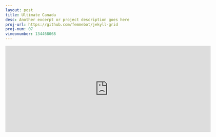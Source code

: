 ```yaml
---
layout: post
title: Ultimate Canada
desc: Another excerpt or project description goes here
proj-url: https://github.com/femmebot/jekyll-grid
proj-num: 07
vimeonumber: 134468068
---
```


<iframe src="https://player.vimeo.com/video/134468068" width="640" height="269" frameborder="0" webkitallowfullscreen mozallowfullscreen allowfullscreen></iframe>
